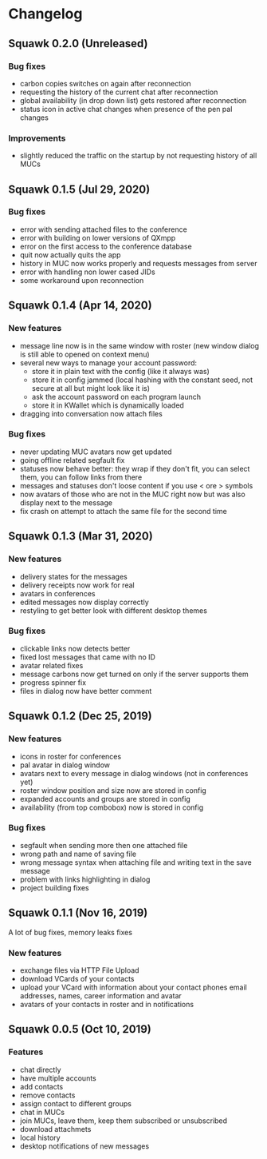 # Changelog

## Squawk 0.2.0 (Unreleased)
### Bug fixes
- carbon copies switches on again after reconnection
- requesting the history of the current chat after reconnection
- global availability (in drop down list) gets restored after reconnection
- status icon in active chat changes when presence of the pen pal changes

### Improvements
- slightly reduced the traffic on the startup by not requesting history of all MUCs


## Squawk 0.1.5 (Jul 29, 2020)
### Bug fixes
- error with sending attached files to the conference
- error with building on lower versions of QXmpp
- error on the first access to the conference database
- quit now actually quits the app
- history in MUC now works properly and requests messages from server
- error with handling non lower cased JIDs
- some workaround upon reconnection


## Squawk 0.1.4 (Apr 14, 2020)
### New features
- message line now is in the same window with roster (new window dialog is still able to opened on context menu)
- several new ways to manage your account password:
  - store it in plain text with the config (like it always was)
  - store it in config jammed (local hashing with the constant seed, not secure at all but might look like it is)
  - ask the account password on each program launch
  - store it in KWallet which is dynamically loaded
- dragging into conversation now attach files
  
### Bug fixes
- never updating MUC avatars now get updated
- going offline related segfault fix
- statuses now behave better: they wrap if they don't fit, you can select them, you can follow links from there
- messages and statuses don't loose content if you use < ore > symbols
- now avatars of those who are not in the MUC right now but was also display next to the message
- fix crash on attempt to attach the same file for the second time


## Squawk 0.1.3 (Mar 31, 2020)
### New features
- delivery states for the messages
- delivery receipts now work for real
- avatars in conferences
- edited messages now display correctly
- restyling to get better look with different desktop themes

### Bug fixes
- clickable links now detects better
- fixed lost messages that came with no ID
- avatar related fixes
- message carbons now get turned on only if the server supports them
- progress spinner fix
- files in dialog now have better comment


## Squawk 0.1.2 (Dec 25, 2019)
### New features
- icons in roster for conferences
- pal avatar in dialog window
- avatars next to every message in dialog windows (not in conferences yet)
- roster window position and size now are stored in config
- expanded accounts and groups are stored in config
- availability (from top combobox) now is stored in config

### Bug fixes
- segfault when sending more then one attached file
- wrong path and name of saving file
- wrong message syntax when attaching file and writing text in the save message
- problem with links highlighting in dialog
- project building fixes


## Squawk 0.1.1 (Nov 16, 2019)
A lot of bug fixes, memory leaks fixes
### New features
- exchange files via HTTP File Upload
- download VCards of your contacts
- upload your VCard with information about your contact phones email addresses, names, career information and avatar
- avatars of your contacts in roster and in notifications


## Squawk 0.0.5 (Oct 10, 2019)
### Features
- chat directly
- have multiple accounts
- add contacts
- remove contacts
- assign contact to different groups
- chat in MUCs
- join MUCs, leave them, keep them subscribed or unsubscribed
- download attachmets
- local history
- desktop notifications of new messages
